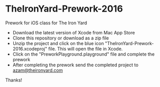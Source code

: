 # TheIronYard-Prework-2016
Prework for iOS class for The Iron Yard


- Download the latest version of Xcode from Mac App Store 
- Clone this repository or download as a zip file 
- Unzip the project and click on the blue icon "TheIronYard-Prework-2016.xcodeproj" file. This will open the file in Xcode. 
- Click on the "PreworkPlayground.playground" file and complete the prework 
- After completing the prework send the completed project to azam@theironyard.com 

Thanks! 
